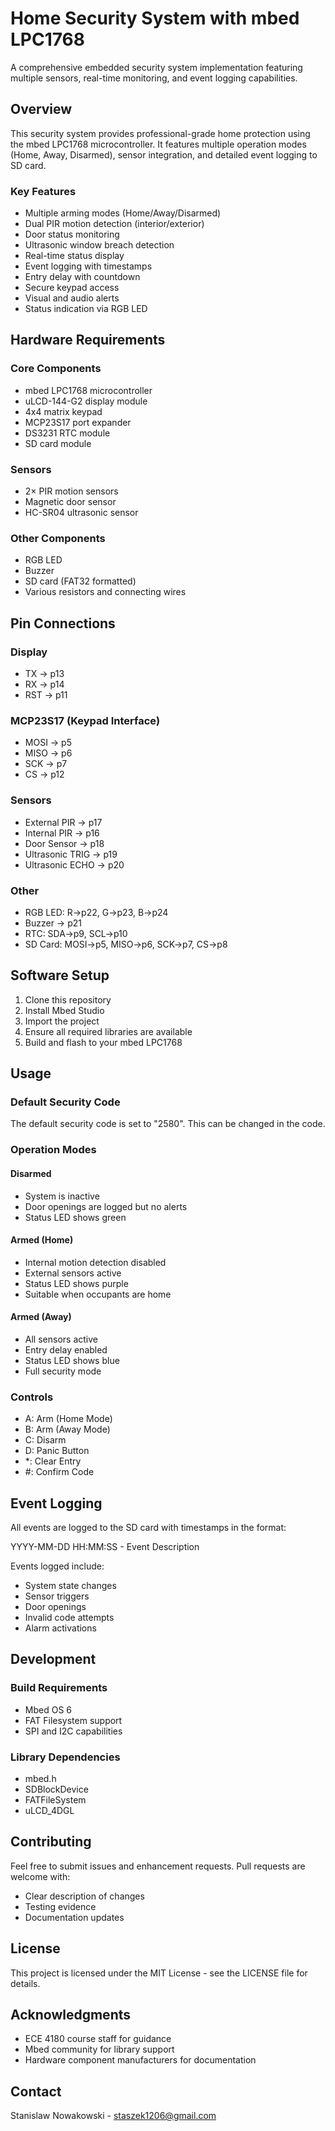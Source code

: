 # Home Security System with mbed LPC1768

A comprehensive embedded security system implementation featuring multiple sensors, real-time monitoring, and event logging capabilities.

## Overview

This security system provides professional-grade home protection using the mbed LPC1768 microcontroller. It features multiple operation modes (Home, Away, Disarmed), sensor integration, and detailed event logging to SD card.

### Key Features

- Multiple arming modes (Home/Away/Disarmed)
- Dual PIR motion detection (interior/exterior)
- Door status monitoring
- Ultrasonic window breach detection
- Real-time status display
- Event logging with timestamps
- Entry delay with countdown
- Secure keypad access
- Visual and audio alerts
- Status indication via RGB LED

## Hardware Requirements

### Core Components
- mbed LPC1768 microcontroller
- uLCD-144-G2 display module
- 4x4 matrix keypad
- MCP23S17 port expander
- DS3231 RTC module
- SD card module

### Sensors
- 2× PIR motion sensors
- Magnetic door sensor
- HC-SR04 ultrasonic sensor

### Other Components
- RGB LED
- Buzzer
- SD card (FAT32 formatted)
- Various resistors and connecting wires

## Pin Connections

### Display
- TX → p13
- RX → p14
- RST → p11

### MCP23S17 (Keypad Interface)
- MOSI → p5
- MISO → p6
- SCK → p7
- CS → p12

### Sensors
- External PIR → p17
- Internal PIR → p16
- Door Sensor → p18
- Ultrasonic TRIG → p19
- Ultrasonic ECHO → p20

### Other
- RGB LED: R→p22, G→p23, B→p24
- Buzzer → p21
- RTC: SDA→p9, SCL→p10
- SD Card: MOSI→p5, MISO→p6, SCK→p7, CS→p8

## Software Setup

1. Clone this repository
2. Install Mbed Studio
3. Import the project
4. Ensure all required libraries are available
5. Build and flash to your mbed LPC1768

## Usage

### Default Security Code
The default security code is set to "2580". This can be changed in the code.

### Operation Modes

#### Disarmed
- System is inactive
- Door openings are logged but no alerts
- Status LED shows green

#### Armed (Home)
- Internal motion detection disabled
- External sensors active
- Status LED shows purple
- Suitable when occupants are home

#### Armed (Away)
- All sensors active
- Entry delay enabled
- Status LED shows blue
- Full security mode

### Controls
- A: Arm (Home Mode)
- B: Arm (Away Mode)
- C: Disarm
- D: Panic Button
- *: Clear Entry
- #: Confirm Code

## Event Logging

All events are logged to the SD card with timestamps in the format:

YYYY-MM-DD HH:MM:SS - Event Description

Events logged include:
- System state changes
- Sensor triggers
- Door openings
- Invalid code attempts
- Alarm activations

## Development

### Build Requirements
- Mbed OS 6
- FAT Filesystem support
- SPI and I2C capabilities

### Library Dependencies
- mbed.h
- SDBlockDevice
- FATFileSystem
- uLCD_4DGL

## Contributing

Feel free to submit issues and enhancement requests. Pull requests are welcome with:
- Clear description of changes
- Testing evidence
- Documentation updates

## License

This project is licensed under the MIT License - see the LICENSE file for details.

## Acknowledgments

- ECE 4180 course staff for guidance
- Mbed community for library support
- Hardware component manufacturers for documentation

## Contact

Stanislaw Nowakowski - staszek1206@gmail.com


